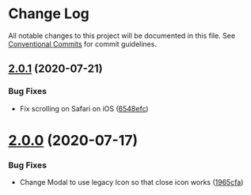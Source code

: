 # Change Log

All notable changes to this project will be documented in this file.
See [Conventional Commits](https://conventionalcommits.org) for commit guidelines.

## [2.0.1](https://github.com/uswitch/trustyle/compare/@uswitch/trustyle.modal@2.0.0...@uswitch/trustyle.modal@2.0.1) (2020-07-21)


### Bug Fixes

* Fix scrolling on Safari on iOS ([6548efc](https://github.com/uswitch/trustyle/commit/6548efc))





# [2.0.0](https://github.com/uswitch/trustyle/compare/@uswitch/trustyle.modal@1.0.0...@uswitch/trustyle.modal@2.0.0) (2020-07-17)


### Bug Fixes

* Change Modal to use legacy Icon so that close icon works ([1965cfa](https://github.com/uswitch/trustyle/commit/1965cfa))
